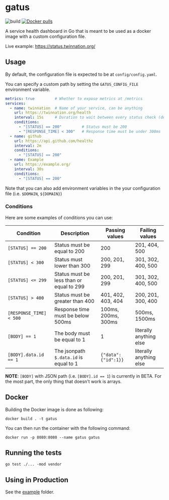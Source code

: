 # gatus

![build](https://github.com/TwinProduction/gatus/workflows/build/badge.svg?branch=master)
[![Docker pulls](https://img.shields.io/docker/pulls/twinproduction/gatus.svg)](https://cloud.docker.com/repository/docker/twinproduction/gatus)

A service health dashboard in Go that is meant to be used as a docker 
image with a custom configuration file.

Live example: https://status.twinnation.org/


## Usage

By default, the configuration file is expected to be at `config/config.yaml`.

You can specify a custom path by setting the `GATUS_CONFIG_FILE` environment variable.

```yaml
metrics: true         # Whether to expose metrics at /metrics
services:
  - name: twinnation  # Name of your service, can be anything
    url: https://twinnation.org/health
    interval: 15s     # Duration to wait between every status check (default: 10s)
    conditions:
      - "[STATUS] == 200"         # Status must be 200
      - "[RESPONSE_TIME] < 300"   # Response time must be under 300ms
  - name: github
    url: https://api.github.com/healthz
    interval: 2m
    conditions:
      - "[STATUS] == 200"
  - name: Example
    url: https://example.org/
    interval: 30s
    conditions:
      - "[STATUS] == 200"
```

Note that you can also add environment variables in the your configuration file (i.e. `$DOMAIN`, `${DOMAIN}`)


### Conditions

Here are some examples of conditions you can use:

| Condition                             | Description                               | Passing values           | Failing values          |
| ------------------------------------- | ----------------------------------------- | ------------------------ | ----------------------- |
| `[STATUS] == 200`                     | Status must be equal to 200               | 200                      | 201, 404, 500           |
| `[STATUS] < 300`                      | Status must lower than 300                | 200, 201, 299            | 301, 302, 400, 500      |
| `[STATUS] <= 299`                     | Status must be less than or equal to 299  | 200, 201, 299            | 301, 302, 400, 500      |
| `[STATUS] > 400`                      | Status must be greater than 400           | 401, 402, 403, 404       | 200, 201, 300, 400      |
| `[RESPONSE_TIME] < 500`               | Response time must be below 500ms         | 100ms, 200ms, 300ms      | 500ms, 1500ms           |
| `[BODY] == 1`                         | The body must be equal to 1               | 1                        | literally anything else |
| `[BODY].data.id == 1`          | The jsonpath `$.data.id` is equal to 1    | `{"data":{"id":1}}` | literally anything else |

**NOTE**: `[BODY]` with JSON path (i.e. `[BODY].id == 1`) is currently in BETA. For the most part, the only thing that doesn't work is arrays.


## Docker

Building the Docker image is done as following:

```
docker build . -t gatus
```

You can then run the container with the following command:

```
docker run -p 8080:8080 --name gatus gatus
```


## Running the tests

```
go test ./... -mod vendor
```


## Using in Production

See the [example](example) folder.
